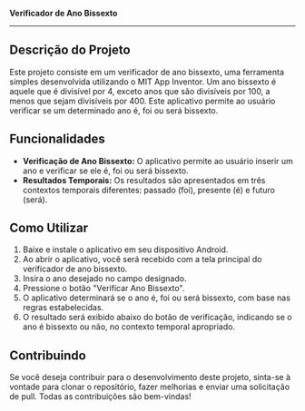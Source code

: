 **Verificador de Ano Bissexto**

---

## Descrição do Projeto

Este projeto consiste em um verificador de ano bissexto, uma ferramenta simples desenvolvida utilizando o MIT App Inventor. Um ano bissexto é aquele que é divisível por 4, exceto anos que são divisíveis por 100, a menos que sejam divisíveis por 400. Este aplicativo permite ao usuário verificar se um determinado ano é, foi ou será bissexto.

## Funcionalidades

- **Verificação de Ano Bissexto:** O aplicativo permite ao usuário inserir um ano e verificar se ele é, foi ou será bissexto.
- **Resultados Temporais:** Os resultados são apresentados em três contextos temporais diferentes: passado (foi), presente (é) e futuro (será).

## Como Utilizar

1. Baixe e instale o aplicativo em seu dispositivo Android.
2. Ao abrir o aplicativo, você será recebido com a tela principal do verificador de ano bissexto.
3. Insira o ano desejado no campo designado.
4. Pressione o botão "Verificar Ano Bissexto".
5. O aplicativo determinará se o ano é, foi ou será bissexto, com base nas regras estabelecidas.
6. O resultado será exibido abaixo do botão de verificação, indicando se o ano é bissexto ou não, no contexto temporal apropriado.


## Contribuindo

Se você deseja contribuir para o desenvolvimento deste projeto, sinta-se à vontade para clonar o repositório, fazer melhorias e enviar uma solicitação de pull. Todas as contribuições são bem-vindas!

